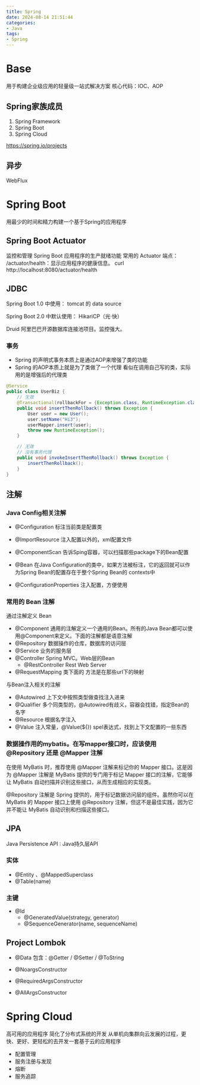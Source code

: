 ```yaml
---
title: Spring
date: 2024-08-14 21:51:44
categories:
- Java
tags:
- Spring
---
```


# Base
用于构建企业级应用的轻量级一站式解决方案
核心代码：IOC、AOP

## Spring家族成员
1. Spring Framework
2. Spring Boot
3. Spring Cloud

https://spring.io/projects

## 异步
WebFlux

# Spring Boot
用最少的时间和精力构建一个基于Spring的应用程序

## Spring Boot Actuator
监控和管理 Spring Boot 应用程序的生产就绪功能
常用的 Actuator 端点：
/actuator/health：显示应用程序的健康信息。
curl http://localhost:8080/actuator/health

## JDBC
Spring Boot 1.0 中使用：
tomcat 的 data source

Spring Boot 2.0 中默认使用：
HikariCP（光·快）

Druid 阿里巴巴开源数据库连接池项目。监控强大。

### 事务
- Spring 的声明式事务本质上是通过AOP来增强了类的功能
- Spring 的AOP本质上就是为了类做了一个代理
    看似在调用自己写的类，实际用的是增强后的代理类
``` java
@Service
public class UserBiz {
    // 生效
    @Transactional(rollbackFor = {Exception.class, RuntimeException.class})
    public void insertThenRollback() throws Exception {
        User user = new User();
        user.setName("Hi3");
        userMapper.insert(user);
        throw new RuntimeException();
    }

    // 无效
    // 没有事务代理
    public void invokeInsertThenRollback() throws Exception {
        insertThenRollback();
    }
}
```

## 注解
### Java Config相关注解
- @Configuration
    标注当前类是配置类

- @ImportResource
    注入配置以外的，xml配置文件

- @ComponentScan
    告诉Sping容器，可以扫描那些package下的Bean配置

- @Bean
    在Java Configuration的类中，如果方法被标注，它的返回就可以作为Spring Bean的配置存在于整个Spring Bean的 contexts中

- @ConfigurationProperties
    注入配置，方便使用

### 常用的 Bean 注解
通过注解定义 Bean
- @Component
    通用的注解定义一个通用的Bean。所有的Java Bean都可以使用@Component来定义。下面的注解都是语意注解
- @Repository
    数据操作的仓库，数据库的访问层
- @Service
    业务的服务层
- @Controller
    Spring MVC。Web层的Bean
  - @RestController
      Rest Web Server
- @RequestMapping
    类下面的 方法是在那些url下的映射

与Bean注入相关的注解
- @Autowired
    上下文中按照类型做查找注入进来
- @Qualifier
    多个同类型的，@Autowired有歧义，容器会找错，指定Bean的名字
- @Resource
    根据名字注入
- @Value
    注入常量，@Value(${}) spel表达式，找到上下文配置的一些东西

### 数据操作用的mybatis。在写mapper接口时，应该使用@Repository 还是 @Mapper 注解
在使用 MyBatis 时，推荐使用 @Mapper 注解来标记你的 Mapper 接口。这是因为 @Mapper 注解是 MyBatis 提供的专门用于标记 Mapper 接口的注解，它能够让 MyBatis 自动扫描并识别这些接口，从而生成相应的实现类。

@Repository 注解是 Spring 提供的，用于标记数据访问层的组件。虽然你可以在 MyBatis 的 Mapper 接口上使用 @Repository 注解，但这不是最佳实践，因为它并不能让 MyBatis 自动识别和扫描这些接口。

## JPA
Java Persistence API : Java持久层API
### 实体
- @Entity 、@MappedSuperclass
- @Table(name)

### 主键
- @Id
    - @GeneratedValue(strategy, generator)
    - @SequenceGenerator(name, sequenceName)

## Project Lombok
- @Data
包含：@Getter / @Setter / @ToString

- @NoargsConstructor
- @RequiredArgsConstructor
- @AllArgsConstructor


# Spring Cloud
高可用的应用程序
简化了分布式系统的开发
从单机向集群向云发展的过程，更快、更好、更轻松的去开发一套基于云的应用程序
- 配置管理
- 服务注册与发现
- 熔断
- 服务追踪

